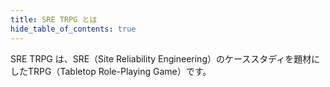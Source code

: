 ```yaml
---
title: SRE TRPG とは
hide_table_of_contents: true
---
```


SRE TRPG は、SRE（Site Reliability Engineering）のケーススタディを題材にしたTRPG（Tabletop Role-Playing Game）です。
